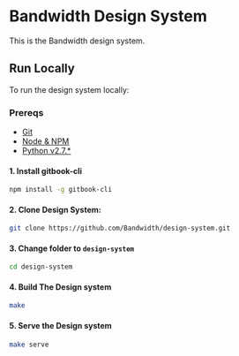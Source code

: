 # Bandwidth Design System

This is the Bandwidth design system.

## Run Locally

To run the design system locally:

### Prereqs
* [Git](https://git-scm.com/book/en/v1/Getting-Started-Installing-Git)
* [Node & NPM](https://nodejs.org/en/download/)
* [Python v2.7.*](https://www.python.org/downloads/)

#### 1. Install gitbook-cli

```bash
npm install -g gitbook-cli
```

#### 2. Clone Design System:

```bash
git clone https://github.com/Bandwidth/design-system.git
```

#### 3. Change folder to `design-system`

```bash
cd design-system
```

#### 4. Build The Design system

```bash
make
```

#### 5. Serve the Design system

```bash
make serve
```
